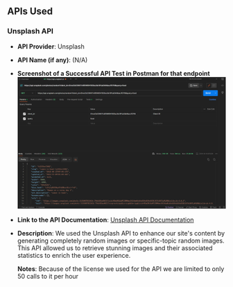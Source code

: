 ## APIs Used

### Unsplash API
- **API Provider**: Unsplash
- **API Name (if any)**: (N/A)
- **Screenshot of a Successful API Test in Postman for that endpoint**
  ![Alt text](image.png)
- **Link to the API Documentation**: [Unsplash API Documentation](https://unsplash.com/documentation#get-a-random-photo)
- **Description**: We used the Unsplash API to enhance our site's content by generating completely random images or specific-topic random images. This API allowed us to retrieve stunning images and their associated statistics to enrich the user experience.

  **Notes**: Because of the license we used for the API we are limited to only 50 calls to it per hour